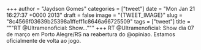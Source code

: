 
+++
author = "Jaydson Gomes"
categories = ["tweet"]
date = "Mon Jan 21 16:27:37 +0000 2013"
draft = false
image = "{TWEET_IMAGE}"
slug = "8c4566f03639b25398a1ffeff1c8646a66725509"
tags = ["tweet"]
title = """RT @Ultramenoficial: Show..."""
+++
RT @Ultramenoficial: Show dia 07 de março em Porto Alegre/RS na reabertura do @opiniao.
Estamos oficialmente de volta ao jogo.
